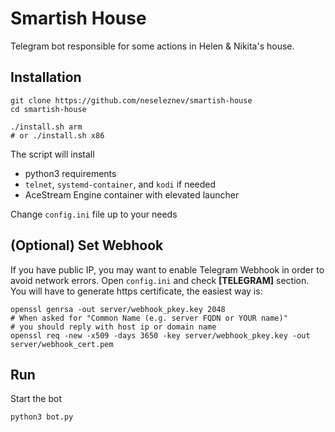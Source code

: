 # Smartish House

Telegram bot responsible for some actions in Helen & Nikita's house.

## Installation
```
git clone https://github.com/neseleznev/smartish-house
cd smartish-house

./install.sh arm
# or ./install.sh x86
```

The script will install
* python3 requirements
* `telnet`, `systemd-container`, and `kodi` if needed
* AceStream Engine container with elevated launcher

Change `config.ini` file up to your needs

## (Optional) Set Webhook
If you have public IP, you may want to enable Telegram Webhook
in order to avoid network errors. Open `config.ini` and check <b>[TELEGRAM]</b> section.
You will have to generate https certificate, the easiest way is:
```
openssl genrsa -out server/webhook_pkey.key 2048
# When asked for "Common Name (e.g. server FQDN or YOUR name)"
# you should reply with host ip or domain name
openssl req -new -x509 -days 3650 -key server/webhook_pkey.key -out server/webhook_cert.pem
```

## Run
Start the bot
```
python3 bot.py
```
